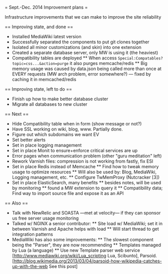 = Sept.-Dec. 2014 Improvement plans =

Infrastructure improvements that we can make to improve the site reliability

== Improving state, and done ==

* Installed MediaWiki latest version
* Successfully separated the components to put git clones together
* Isolated all minor customizations (and skin) into one extension
* Created a separate database server, only MW is using it (the heaviest)
* Compatibility tables are deployed
** When access <code>Special:Compatables?topic=css...&action=purge</code> it also
purges memcache/redis
** Big memory usage was caused by data.json being called more than once
at EVERY requests (MW arch problem, error somewhere?) — fixed by caching
it in memcached/redis



== Improving state, left to do ==

* Finish up how to make better database cluster
* Migrate all databases to new cluster


== Next ==

* Hide Compatibility table when in form (show message or not?)
* Have SSL working on wiki, blog, www. Partially done.
* Figure out which subdomains we want EV
* Set better alerts
* Set in place logging management
* Set in place Monit to ensure+enforce critical services are up
* Error pages when communication problem (other "guru meditation" left)
* Rework Varnish files: compression is not working from fastly, fix ESI
* Set in place Redis instead of Memcache
** Find how to tweak memory usage to optimize resources 
** Will also be used by: Blog, MediaWiki, Logging management, etc.
** Configure TwMemProxy (Nutcracker [3])
* Set in place ElasticSearch, many benefits
** besides notes, will be used by monitoring
** found a MW extension to query it
** Compatibility data; Find way to import source file and expose it as an API


== Also ==

* Talk with NewRelic and SOASTA —met at velocity— if they can sponsor us
free server usage monitoring
* Talked w/ NGINX a senior contributor:
** Site load w/ MediaWiki; set it in between Varnish and Apache helps
with load
** Will start thread to get integration patterns
* MediaWiki has also some improvements:
** The slowest component being the "Parser", they are now recommending
** Templates managed by Lua (a language)
** Use new Template parser web service [http://www.mediawiki.org/wiki/Lua_scripting Lua, Scibunto], Parsoid. [http://blog.wikimedia.org/2013/03/04/parsoid-how-wikipedia-catches-up-with-the-web See this post]